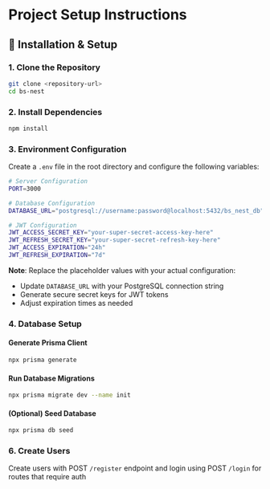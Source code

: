 # Project Setup Instructions

## 🔧 Installation & Setup

### 1. Clone the Repository

```bash
git clone <repository-url>
cd bs-nest
```

### 2. Install Dependencies

```bash
npm install
```

### 3. Environment Configuration

Create a `.env` file in the root directory and configure the following variables:

```bash
# Server Configuration
PORT=3000

# Database Configuration
DATABASE_URL="postgresql://username:password@localhost:5432/bs_nest_db"

# JWT Configuration
JWT_ACCESS_SECRET_KEY="your-super-secret-access-key-here"
JWT_REFRESH_SECRET_KEY="your-super-secret-refresh-key-here"
JWT_ACCESS_EXPIRATION="24h"
JWT_REFRESH_EXPIRATION="7d"
```

**Note**: Replace the placeholder values with your actual configuration:
- Update `DATABASE_URL` with your PostgreSQL connection string
- Generate secure secret keys for JWT tokens
- Adjust expiration times as needed

### 4. Database Setup

#### Generate Prisma Client

```bash
npx prisma generate
```

#### Run Database Migrations

```bash
npx prisma migrate dev --name init
```

#### (Optional) Seed Database

```bash
npx prisma db seed
```

### 6. Create Users
 Create users with POST `/register` endpoint and login using POST `/login` for routes that require auth